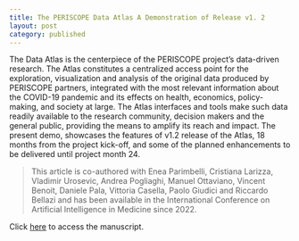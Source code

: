 ```yaml
---
title: The PERISCOPE Data Atlas A Demonstration of Release v1. 2
layout: post
category: published
---
```




<div class="message">
The Data Atlas is the centerpiece of the PERISCOPE project’s data-driven research. The Atlas constitutes a centralized access point for the exploration, visualization and analysis of the original data produced by PERISCOPE partners, integrated with the most relevant information about the COVID-19 pandemic and its effects on health, economics, policy-making, and society at large. The Atlas interfaces and tools make such data readily available to the research community, decision makers and the general public, providing the means to amplify its reach and impact. The present demo, showcases the features of v1.2 release of the Atlas, 18 months from the project kick-off, and some of the planned enhancements to be delivered until project month 24.
</div>

> This article is co-authored with Enea Parimbelli, Cristiana Larizza, Vladimir Urosevic, Andrea Pogliaghi, Manuel Ottaviano,  Vincent Benoit, Daniele Pala, Vittoria Casella, Paolo Giudici and Riccardo Bellazi and has been available in the International Conference on Artificial Intelligence in Medicine since 2022. 
 
Click [here](https://link.springer.com/chapter/10.1007/978-3-031-09342-5_41) to access the manuscript.

<br>
<br>


